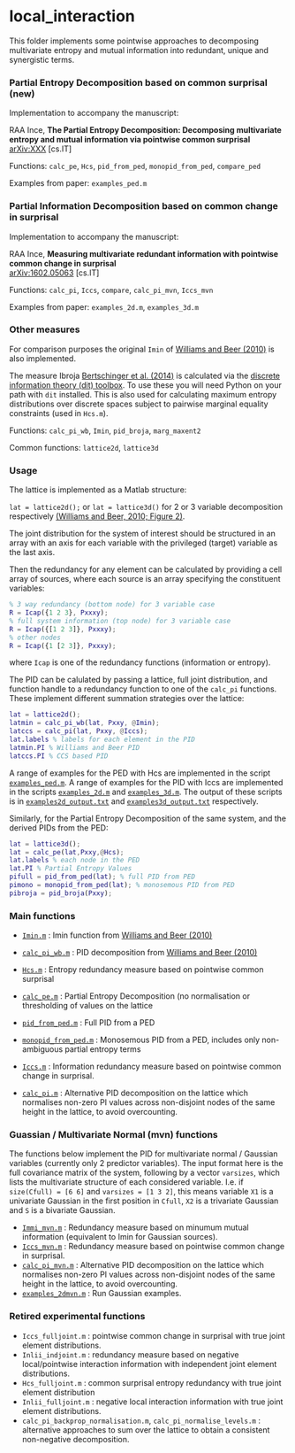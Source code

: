 # local_interaction

This folder implements some pointwise approaches to decomposing multivariate entropy and mutual information into redundant, unique and synergistic terms. 

### Partial Entropy Decomposition based on common surprisal (new)

Implementation to accompany the manuscript:

RAA Ince, **The Partial Entropy Decomposition: Decomposing multivariate entropy and mutual information via pointwise common surprisal**  
[arXiv:XXX](http://arxiv.org/abs/XXX) [cs.IT]

Functions: `calc_pe`, `Hcs`, `pid_from_ped`, `monopid_from_ped`, `compare_ped`

Examples from paper: `examples_ped.m`

### Partial Information Decomposition based on common change in surprisal

Implementation to accompany the manuscript:

RAA Ince, **Measuring multivariate redundant information with pointwise common change in surprisal**  
[arXiv:1602.05063](http://arxiv.org/abs/1602.05063) [cs.IT]

Functions: `calc_pi`, `Iccs`, `compare`, `calc_pi_mvn`, `Iccs_mvn`

Examples from paper: `examples_2d.m`, `examples_3d.m`


### Other measures


For comparison purposes the original `Imin` of [Williams and Beer (2010)](http://arxiv.org/abs/1004.2515) is also implemented.

The measure Ibroja [Bertschinger et al. (2014)](http://www.mdpi.com/1099-4300/16/4/2161) is calculated via the [discrete information theory (dit) toolbox](https://github.com/dit/dit). 
To use these you will need Python on your path with `dit` installed.
This is also used for calculating maximum entropy distributions over discrete spaces subject to pairwise marginal equality constraints (used in `Hcs.m`).

Functions: `calc_pi_wb`, `Imin`, `pid_broja`, `marg_maxent2`

Common functions: `lattice2d`, `lattice3d`


### Usage

The lattice is implemented as a Matlab structure:

`lat = lattice2d();` or `lat = lattice3d()` for 2 or 3 variable decomposition respectively [(Williams and Beer, 2010; Figure 2)](http://arxiv.org/abs/1004.2515).

The joint distribution for the system of interest should be structured in an array with an axis for each variable with the privileged (target) variable as the last axis.

Then the redundancy for any element can be calculated by providing a cell array of sources, where each source is an array specifying the constituent variables:

```matlab
% 3 way redundancy (bottom node) for 3 variable case
R = Icap({1 2 3}, Pxxxy);
% full system information (top node) for 3 variable case
R = Icap({[1 2 3]}, Pxxxy);
% other nodes
R = Icap({1 [2 3]}, Pxxxy);
```

where `Icap` is one of the redundancy functions (information or entropy).

The PID can be calulated by passing a lattice, full joint distribution, and function handle to a redundancy function to one of the `calc_pi` functions. 
These implement different summation strategies over the lattice:

```matlab
lat = lattice2d();
latmin = calc_pi_wb(lat, Pxxy, @Imin);
latccs = calc_pi(lat, Pxxy, @Iccs);
lat.labels % labels for each element in the PID
latmin.PI % Williams and Beer PID
latccs.PI % CCS based PID
```

A range of examples for the PED with Hcs are implemented in the script [`examples_ped.m`](examples_ped.m).
A range of examples for the PID with Iccs are implemented in the scripts [`examples_2d.m`](examples_2d.m) and [`examples_3d.m`](examples_3d.m). 
The output of these scripts is in [`examples2d_output.txt`](examples2d_output.txt) and [`examples3d_output.txt`](examples3d_output.txt) respectively.

Similarly, for the Partial Entropy Decomposition of the same system, and the derived PIDs from the PED:

```matlab
lat = lattice3d();
lat = calc_pe(lat,Pxxy,@Hcs);
lat.labels % each node in the PED
lat.PI % Partial Entropy Values
pifull = pid_from_ped(lat); % full PID from PED
pimono = monopid_from_ped(lat); % monosemous PID from PED
pibroja = pid_broja(Pxxy);
```

### Main functions

- [`Imin.m`](Imin.m) : Imin function from [Williams and Beer (2010)](http://arxiv.org/abs/1004.2515)
- [`calc_pi_wb.m`](calc_pi_wb.m) : PID decomposition from [Williams and Beer (2010)](http://arxiv.org/abs/1004.2515)

- [`Hcs.m`](Hcs.m) : Entropy redundancy measure based on pointwise common surprisal
- [`calc_pe.m`](calc_pe.m) : Partial Entropy Decomposition (no normalisation or thresholding of values on the lattice
- [`pid_from_ped.m`](pid_from_ped.m) : Full PID from a PED
- [`monopid_from_ped.m`](monopid_from_ped.m) : Monosemous PID from a PED, includes only non-ambiguous partial entropy terms

- [`Iccs.m`](Iccs.m) : Information redundancy measure based on pointwise common change in surprisal.
- [`calc_pi.m`](calc_pi.m) : Alternative PID decomposition on the lattice which normalises non-zero PI values across non-disjoint nodes of the same height in the lattice, to avoid overcounting.


### Guassian / Multivariate Normal (mvn) functions

The functions below implement the PID for multivariate normal / Gaussian variables (currently only 2 predictor variables). The input format here is the full covariance matrix of the system, following by a vector `varsizes`, which lists the multivariate structure of each considered variable. I.e. if `size(Cfull) = [6 6]` and `varsizes = [1 3 2]`, this means variable `X1` is a univariate Gaussian in the first position in `Cfull`, `X2` is a trivariate Gaussian and `S` is a bivariate Gaussian.

- [`Immi_mvn.m`](Immi_mvn.m) : Redundancy measure based on minumum mutual information (equivalent to Imin for Gaussian sources).
- [`Iccs_mvn.m`](Iccs_mvn.m) : Redundancy measure based on pointwise common change in surprisal.
- [`calc_pi_mvn.m`](calc_pi_mvn.m) : Alternative PID decomposition on the lattice which normalises non-zero PI values across non-disjoint nodes of the same height in the lattice, to avoid overcounting.
- [`examples_2dmvn.m`](examples_2dmvn.m) : Run Gaussian examples.


### Retired experimental functions

- `Iccs_fulljoint.m` : pointwise common change in surprisal with true joint element distributions.
- `Inlii_indjoint.m` : redundancy measure based on negative local/pointwise interaction information with independent joint element distributions.
- `Hcs_fulljoint.m` : common surprisal entropy redundancy with true joint element distribution
- `Inlii_fulljoint.m` : negative local interaction information with true joint element distributions.
- `calc_pi_backprop_normalisation.m`, `calc_pi_normalise_levels.m` : alternative approaches to sum over the lattice to obtain a consistent non-negative decomposition.

